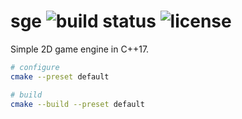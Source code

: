 # sge ![build status](https://img.shields.io/github/workflow/status/yodasoda1219/sge/build) ![license](https://img.shields.io/github/license/yodasoda1219/sge)

Simple 2D game engine in C++17.

```bash
# configure
cmake --preset default

# build
cmake --build --preset default
```